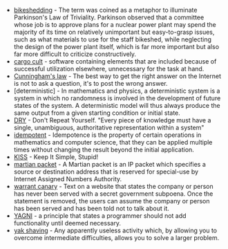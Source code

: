 - [bikeshedding](https://en.wikipedia.org/wiki/Law_of_triviality) - The term was coined as a metaphor to illuminate Parkinson's Law of Triviality. Parkinson observed that a committee whose job is to approve plans for a nuclear power plant may spend the majority of its time on relatively unimportant but easy-to-grasp issues, such as what materials to use for the staff bikeshed, while neglecting the design of the power plant itself, which is far more important but also far more difficult to criticize constructively.
- [cargo cult](https://en.wikipedia.org/wiki/Cargo_cult) - software containing elements that are included because of successful utilization elsewhere, unnecessary for the task at hand.
- [Cunningham's law](https://en.wikipedia.org/wiki/Ward_Cunningham) - The best way to get the right answer on the Internet is not to ask a question, it's to post the wrong answer.
- [deterministic] - In mathematics and physics, a deterministic system is a system in which no randomness is involved in the development of future states of the system. A deterministic model will thus always produce the same output from a given starting condition or initial state.
- [DRY](https://en.wikipedia.org/wiki/Don%27t_repeat_yourself) - Don't Repeat Yourself. "Every piece of knowledge must have a single, unambiguous, authoritative representation within a system"
- [idempotent](https://en.wikipedia.org/wiki/Idempotence) - Idempotence is the property of certain operations in mathematics and computer science, that they can be applied multiple times without changing the result beyond the initial application.
- [KISS](https://en.wikipedia.org/wiki/KISS_principle) - Keep It Simple, Stupid!
- [martian packet](https://en.wikipedia.org/wiki/Martian_packet) - A Martian packet is an IP packet which specifies a source or destination address that is reserved for special-use by Internet Assigned Numbers Authority.
- [warrant canary](https://en.wikipedia.org/wiki/Warrant_canary) - Text on a website that states the company or person has never been served with a secret government subpoena. Once the statement is removed, the users can assume the company or person has been served and has been told not to talk about it.
- [YAGNI](https://en.wikipedia.org/wiki/You_aren%27t_gonna_need_it) - a principle that states a programmer should not add functionality until deemed necessary.
- [yak shaving](https://en.wiktionary.org/wiki/yak_shaving) - Any apparently useless activity which, by allowing you to overcome intermediate difficulties, allows you to solve a larger problem.
